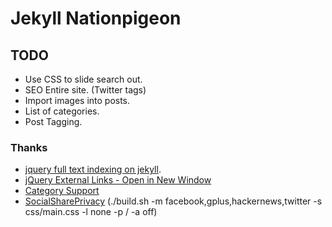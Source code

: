 Jekyll Nationpigeon
===================

TODO
----

- Use CSS to slide search out.
- SEO Entire site. (Twitter tags)
- Import images into posts.
- List of categories.
- Post Tagging.

### Thanks
- [jquery full text indexing on jekyll](http://www.marran.com/tech/jquery-full-text-indexing-on-jekyll/).
- [jQuery External Links - Open in New Window](http://www.unseenrevolution.com/jquery-external-links-new-window/)
- [Category Support](https://github.com/recurser/jekyll-plugins)
- [SocialSharePrivacy](https://github.com/panzi/SocialSharePrivacy) (./build.sh -m facebook,gplus,hackernews,twitter -s css/main.css -l none -p / -a off)
